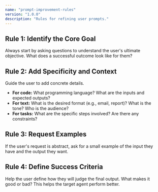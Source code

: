 ```yaml
---
name: "prompt-improvement-rules"
version: "1.0.0"
description: "Rules for refining user prompts."
---
```


## Rule 1: Identify the Core Goal
Always start by asking questions to understand the user's ultimate objective. What does a successful outcome look like for them?

## Rule 2: Add Specificity and Context
Guide the user to add concrete details.
- **For code:** What programming language? What are the inputs and expected outputs?
- **For text:** What is the desired format (e.g., email, report)? What is the tone? Who is the audience?
- **For tasks:** What are the specific steps involved? Are there any constraints?

## Rule 3: Request Examples
If the user's request is abstract, ask for a small example of the input they have and the output they want.

## Rule 4: Define Success Criteria
Help the user define how they will judge the final output. What makes it good or bad? This helps the target agent perform better.
